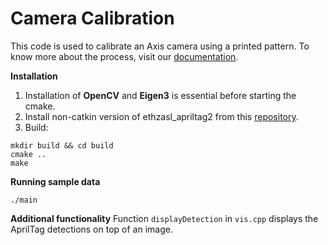 # Camera Calibration

This code is used to calibrate an Axis camera using a printed pattern. To know more about the process, visit our [documentation](https://axiscommunications.github.io/acap-documentation/).

**Installation**
1. Installation of **OpenCV** and **Eigen3** is essential before starting the cmake.
2. Install non-catkin version of ethzasl_apriltag2 from this [repository](https://github.com/AxisCommunications/acap-cv-tools).
3. Build:
```
mkdir build && cd build
cmake ..
make
```

**Running sample data**
```
./main
```

**Additional functionality**
Function `displayDetection` in `vis.cpp` displays the AprilTag detections on top of an image.